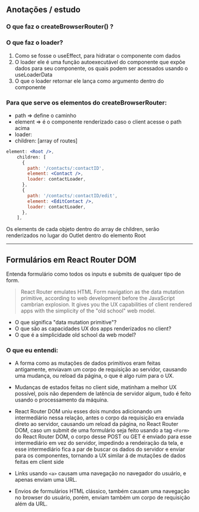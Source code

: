 ## Anotações / estudo

### O que faz o createBrowserRouter() ?
### O que faz o loader?
1. Como se fosse o useEffect, para hidratar o componente com dados
2. O loader ele é uma função autoexecutável do componente que expõe dados para seu componente, os quais podem ser acessados usando o useLoaderData
3. O que o loader retornar ele lança como argumento dentro do componente


### Para que serve os elementos do createBrowserRouter:
- path => define o caminho
- element => é o componente renderizado caso o client acesse o path acima
- loader:
- children: [array of routes]

```jsx
element: <Root />,
    children: [
      {
        path: '/contacts/:contactID',
        element: <Contact />,
        loader: contactLoader,
      },
      {
        path: '/contacts/:contactID/edit',
        element: <EditContact />,
        loader: contactLoader,
      },
    ],
```

Os elements de cada objeto dentro do array de children, serão renderizados no lugar do Outlet dentro do elemento Root

---
## Formulários em React Router DOM
Entenda formulário como todos os inputs e submits de qualquer tipo de form.
  
> React Router emulates HTML Form navigation as the data mutation primitive, according to web development before the JavaScript cambrian explosion. It gives you the UX capabilities of client rendered apps with the simplicity of the "old school" web model.
- O que significa "data mutation primitive"?
- O que são as capacidades UX dos apps renderizados no client?
- O que é a simplicidade old school da web model?
  
### O que eu entendi:
- A forma como as mutações de dados primitivos eram feitas antigamente, enviavam um corpo de requisição ao servidor, causando uma mudança, ou reload da página, o que é algo ruim para o UX.
- Mudanças de estados feitas no client side, matinham a melhor UX possível, pois não dependem de latência de servidor algum, tudo é feito usando o processamento da máquina.
- React Router DOM uniu esses dois mundos adicionando um intermediário nessa relação, antes o corpo da requisição era enviada direto ao servidor, causando um reload da página, no React Router DOM, caso um submit de uma formulário seja feito usando a tag `<Form>` do React Router DOM, o corpo desse POST ou GET é enviado para esse intermediário em vez do servidor, impedindo a rendeiração da tela, e esse intermediário fica a par de buscar os dados do servidor e enviar para os componentes, tornando a UX similar á de mutações de dados feitas em client side 

- Links usando `<a>` causam uma navegação no navegador do usuário, e apenas enviam uma URL.
- Envios de formulários HTML clássico, também causam uma navegação no browser do usuário, porém, enviam também um corpo de requisição além da URL.